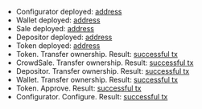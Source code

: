 * Configurator deployed: [address](https://testnet.bscscan.com/address/0x81174C7a356F772833CE37bB4B11EA49526cE9eF)
* Wallet deployed: [address](https://testnet.bscscan.com/address/0x751ebBFA868A541fDFee97878042306ff9ddAE77)
* Sale deployed: [address](https://testnet.bscscan.com/address/0x8F3b29CF7d0204Bf87D609e2b3126Ed6e35871a3)
* Depositor deployed: [address](https://testnet.bscscan.com/address/0xdf958eeAAe5a5C47E2E73121dc88ff4cBe2D312A)
* Token deployed: [address](https://testnet.bscscan.com/address/0x5cE47de98ecE5cb653657f9b28d9cc8F962a48A4)
* Token. Transfer ownership. Result: [successful tx](https://testnet.bscscan.com/tx/0xaed2948ae283614af038850a21d2ee02bf86a979f9a92523f1594c8dff8a1dc9)
* CrowdSale. Transfer ownership. Result: [successful tx](https://testnet.bscscan.com/tx/0xd44626beb772bcbe84e72590160f5bfaca691572eba0a138bec284513dbff78e)
* Depositor. Transfer ownership. Result: [successful tx](https://testnet.bscscan.com/tx/0xa04f5866cb71ee58d4112036de884e25ea2bd93e598062033630dee6080acc0e)
* Wallet. Transfer ownership. Result: [successful tx](https://testnet.bscscan.com/tx/0x00aa7d66a85eea9fed38c2a75c09ddf39eecc65ac40cb2bbf9310d281337f72f)
* Token. Approve. Result: [successful tx](https://testnet.bscscan.com/tx/0x7ee41023516bea47905a745e546faafeee88305528a0f54cf5c9836c06eed991)
* Configurator. Configure. Result: [successful tx](https://testnet.bscscan.com/tx/0x687cc82892c6a92da598c8310f8431d9fa7024649356b8c7e7c262ff0a2c1e99)
